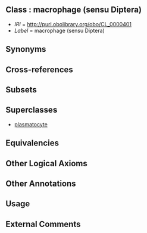 
## Class : macrophage (sensu Diptera)

 * *IRI* = http://purl.obolibrary.org/obo/CL_0000401
 * *Label* = macrophage (sensu Diptera)

## Synonyms


## Cross-references


## Subsets


## Superclasses

 * [plasmatocyte](../../CL/94/CL_0000394.md)

## Equivalencies


## Other Logical Axioms


## Other Annotations


## Usage


## External Comments

